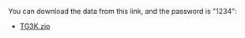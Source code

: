 You can download the data from this link, and the password is "1234":
- [TG3K.zip](https://pan.baidu.com/s/1ndKbM0-bLyQbXmg3UpP17A)

